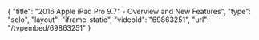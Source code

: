 {
    "title": "2016 Apple iPad Pro 9.7\" - Overview and New Features",
    "type": "solo",
    "layout": "iframe-static",
    "videoId": "69863251",
    "url": "\/tvpembed\/69863251"
}